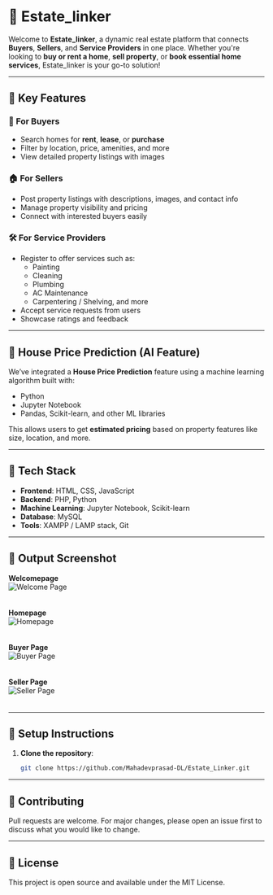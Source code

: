 # 🏡 Estate_linker

Welcome to **Estate_linker**, a dynamic real estate platform that connects **Buyers**, **Sellers**, and **Service Providers** in one place. Whether you're looking to **buy or rent a home**, **sell property**, or **book essential home services**, Estate_linker is your go-to solution!

---

## 🌟 Key Features

### 👤 For Buyers
- Search homes for **rent**, **lease**, or **purchase**
- Filter by location, price, amenities, and more
- View detailed property listings with images

### 🏠 For Sellers
- Post property listings with descriptions, images, and contact info
- Manage property visibility and pricing
- Connect with interested buyers easily

### 🛠️ For Service Providers
- Register to offer services such as:
  - Painting
  - Cleaning
  - Plumbing
  - AC Maintenance
  - Carpentering / Shelving, and more
- Accept service requests from users
- Showcase ratings and feedback

---

## 🧠 House Price Prediction (AI Feature)

We’ve integrated a **House Price Prediction** feature using a machine learning algorithm built with:

- Python
- Jupyter Notebook
- Pandas, Scikit-learn, and other ML libraries

This allows users to get **estimated pricing** based on property features like size, location, and more.

---

## 🚀 Tech Stack

- **Frontend**: HTML, CSS, JavaScript  
- **Backend**: PHP, Python  
- **Machine Learning**: Jupyter Notebook, Scikit-learn  
- **Database**: MySQL  
- **Tools**: XAMPP / LAMP stack, Git

---

## 📸 Output Screenshot

**Welcomepage**  
<img src="https://github.com/user-attachments/assets/718d045a-77b4-454b-9d4f-49dcfc23a072" alt="Welcome Page" style="margin-bottom: 20px;">

**Homepage**  
<img src="https://github.com/user-attachments/assets/2f63050e-92d2-4fb1-ac0a-fd7635c0f99c" alt="Homepage" style="margin-bottom: 20px;">

**Buyer Page**  
<img src="https://github.com/user-attachments/assets/dd559517-f9aa-44e8-8905-40eae71b446b" alt="Buyer Page" style="margin-bottom: 20px;">

**Seller Page**  
<img src="https://github.com/user-attachments/assets/55cd27ac-b852-4b50-8cf5-a12db2e6dedd" alt="Seller Page" style="margin-bottom: 20px;">

---

## 🔧 Setup Instructions

1. **Clone the repository**:
   ```bash
   git clone https://github.com/Mahadevprasad-DL/Estate_Linker.git

---

## 🤝 Contributing
Pull requests are welcome. For major changes, please open an issue first to discuss what you would like to change.

---

## 📄 License
This project is open source and available under the MIT License.
